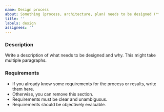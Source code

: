 ```yaml
---
name: Design process
about: Something (process, architecture, plan) needs to be designed (**not** CAD; these issues don't typically result in code)
title: ''
labels: design
assignees: ''
---
```


### Description

Write a description of what needs to be designed and why. This might take multiple paragraphs.

### Requirements

* If you already know some requirements for the process or results, write them here.
* Otherwise, you can remove this section.
* Requirements must be clear and unambiguous.
* Requirements should be objectively evaluable.
